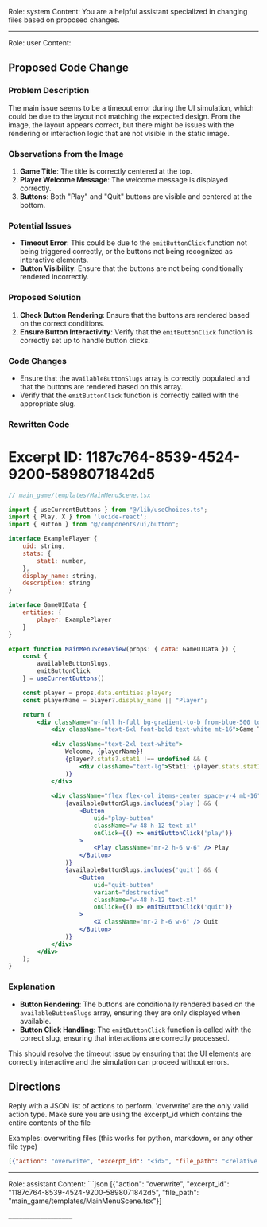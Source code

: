Role: system
Content: You are a helpful assistant specialized in changing files based on proposed changes.
__________________
Role: user
Content: 
## Proposed Code Change
### Problem Description

The main issue seems to be a timeout error during the UI simulation, which could be due to the layout not matching the expected design. From the image, the layout appears correct, but there might be issues with the rendering or interaction logic that are not visible in the static image.

### Observations from the Image

1. **Game Title**: The title is correctly centered at the top.
2. **Player Welcome Message**: The welcome message is displayed correctly.
3. **Buttons**: Both "Play" and "Quit" buttons are visible and centered at the bottom.

### Potential Issues

- **Timeout Error**: This could be due to the `emitButtonClick` function not being triggered correctly, or the buttons not being recognized as interactive elements.
- **Button Visibility**: Ensure that the buttons are not being conditionally rendered incorrectly.

### Proposed Solution

1. **Check Button Rendering**: Ensure that the buttons are rendered based on the correct conditions.
2. **Ensure Button Interactivity**: Verify that the `emitButtonClick` function is correctly set up to handle button clicks.

### Code Changes

- Ensure that the `availableButtonSlugs` array is correctly populated and that the buttons are rendered based on this array.
- Verify that the `emitButtonClick` function is correctly called with the appropriate slug.

### Rewritten Code

# Excerpt ID: 1187c764-8539-4524-9200-5898071842d5
```jsx
// main_game/templates/MainMenuScene.tsx

import { useCurrentButtons } from "@/lib/useChoices.ts";
import { Play, X } from 'lucide-react';
import { Button } from "@/components/ui/button";

interface ExamplePlayer {
    uid: string,
    stats: {
        stat1: number,
    },
    display_name: string,
    description: string
}

interface GameUIData {
    entities: {
        player: ExamplePlayer
    }
}

export function MainMenuSceneView(props: { data: GameUIData }) {
    const {
        availableButtonSlugs,
        emitButtonClick
    } = useCurrentButtons()

    const player = props.data.entities.player;
    const playerName = player?.display_name || "Player";

    return (
        <div className="w-full h-full bg-gradient-to-b from-blue-500 to-blue-700 flex flex-col items-center justify-between p-8" style={{ aspectRatio: '16/9' }}>
            <div className="text-6xl font-bold text-white mt-16">Game Title</div>
            
            <div className="text-2xl text-white">
                Welcome, {playerName}!
                {player?.stats?.stat1 !== undefined && (
                    <div className="text-lg">Stat1: {player.stats.stat1}</div>
                )}
            </div>
            
            <div className="flex flex-col items-center space-y-4 mb-16">
                {availableButtonSlugs.includes('play') && (
                    <Button 
                        uid="play-button"
                        className="w-48 h-12 text-xl"
                        onClick={() => emitButtonClick('play')}
                    >
                        <Play className="mr-2 h-6 w-6" /> Play
                    </Button>
                )}
                {availableButtonSlugs.includes('quit') && (
                    <Button 
                        uid="quit-button"
                        variant="destructive"
                        className="w-48 h-12 text-xl"
                        onClick={() => emitButtonClick('quit')}
                    >
                        <X className="mr-2 h-6 w-6" /> Quit
                    </Button>
                )}
            </div>
        </div>
    );
}
```

### Explanation

- **Button Rendering**: The buttons are conditionally rendered based on the `availableButtonSlugs` array, ensuring they are only displayed when available.
- **Button Click Handling**: The `emitButtonClick` function is called with the correct slug, ensuring that interactions are correctly processed.

This should resolve the timeout issue by ensuring that the UI elements are correctly interactive and the simulation can proceed without errors.

## Directions
Reply with a JSON list of actions to perform. 'overwrite' are the only valid action type. 
Make sure you are using the excerpt_id which contains the entire contents of the file

Examples:
overwriting files (this works for python, markdown, or any other file type)
```json output_example1
[{"action": "overwrite", "excerpt_id": "<id>", "file_path": "<relative file path>"}]
```

__________________
Role: assistant
Content: ```json
[{"action": "overwrite", "excerpt_id": "1187c764-8539-4524-9200-5898071842d5", "file_path": "main_game/templates/MainMenuScene.tsx"}]
```
__________________
